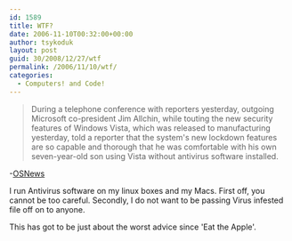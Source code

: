 ```yaml
---
id: 1589
title: WTF?
date: 2006-11-10T00:32:00+00:00
author: tsykoduk
layout: post
guid: 30/2008/12/27/wtf
permalink: /2006/11/10/wtf/
categories:
  - Computers! and Code!
---
```

<blockquote>
<p>During a telephone conference with reporters yesterday, outgoing Microsoft co-president Jim Allchin, while touting
	the new security features of Windows Vista, which was released to manufacturing yesterday, told a reporter that the
	system's new lockdown features are so capable and thorough that he was comfortable with his own seven-year-old
	son using Vista without antivirus software installed.</p>

</blockquote>




<p>-<a href="http://www.osnews.com/story.php?news_id=16445">OSNews</a></p>


<p>I run Antivirus software on my linux boxes and my Macs. First off, you cannot be too careful. Secondly, I do not want to be passing Virus infested file off on to anyone.</p>


<p>This has got to be just about the worst advice since 'Eat the Apple'.</p>